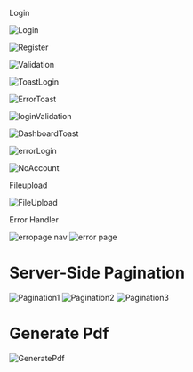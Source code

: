 Login

![Login](https://user-images.githubusercontent.com/87525401/198270903-9378fa79-0d85-4e61-86e7-15a957f0e0d6.PNG)

![Register](https://user-images.githubusercontent.com/87525401/198272434-20889160-3aef-47f0-b39a-854c40354aac.PNG)

![Validation](https://user-images.githubusercontent.com/87525401/198275225-fcf46bbd-c973-4b15-b82c-3c6647035067.PNG)

![ToastLogin](https://user-images.githubusercontent.com/87525401/198277960-469634e8-564e-412c-9160-51af48411b03.png)

![ErrorToast](https://user-images.githubusercontent.com/87525401/198279673-612f4328-0fa0-48fe-9842-dec999d1a193.PNG)

![loginValidation](https://user-images.githubusercontent.com/87525401/198282423-3dfe9add-e9d3-45c4-808c-95f924650920.PNG)

![DashboardToast](https://user-images.githubusercontent.com/87525401/198284358-a30b682b-6a53-44be-b1e4-ea8d22a85d8d.png)

![errorLogin](https://user-images.githubusercontent.com/87525401/198285014-9517962d-81d4-4d97-86f4-b6dafae2397c.PNG)

![NoAccount](https://user-images.githubusercontent.com/87525401/198285944-fef74eb1-81ff-4b5e-8e5c-f40bded83211.PNG)


Fileupload

![FileUpload](https://user-images.githubusercontent.com/87525401/198289158-6798a62c-3d3e-4235-9177-c2e23d087d3e.png)


Error Handler

![erropage nav](https://user-images.githubusercontent.com/92291258/198273258-5faf1d4e-bdbc-48e3-8333-cb266d65cdc5.png)
![error page](https://user-images.githubusercontent.com/92291258/198273285-43ed958f-a88b-4353-a929-7f10b5ad47ec.png)


# Server-Side Pagination
![Pagination1](https://user-images.githubusercontent.com/80381121/198289890-3b69f345-7948-4425-be24-97388e2a9dcd.png)
![Pagination2](https://user-images.githubusercontent.com/80381121/198289883-ccbb2932-f6a5-46bc-a16e-7786a97158d8.png)
![Pagination3](https://user-images.githubusercontent.com/80381121/198289887-2e0f2596-e664-4bf4-9b0e-f639471de9fc.png)


# Generate Pdf
![GeneratePdf](https://user-images.githubusercontent.com/80381121/198296827-d6b36e10-d04b-404d-b071-f7cdf349953f.png)



